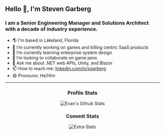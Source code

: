 <h2>Hello 👋, I'm Steven Garberg</h2>
<h3>I am a Senior Engineering Manager and Solutions Architect with a decade of industry experience.</h3>

- 🌎 I'm based in Lakeland, Florida
- 🔭 I’m currently working on games and billing centric SaaS products
- 🌱 I’m currently learning enterprise system design
- 👯 I’m looking to collaborate on game jams
- 💬 Ask me about .NET web APIs, Unity, and Blazor
- 📫 How to reach me: <a href="https://www.linkedin.com/in/sgarberg/" target="_blank">linkedin.com/in/sgarberg</a>
- 😄 Pronouns: He/Him

<hr>

<div align="center">
 <h3>Profile Stats</h3>
 <img align="center" src="https://github-readme-stats.vercel.app/api?username=StevenGarberg&include_all_commits=true&count_private=true&show_icons=true&line_height=20&theme=gruvbox&show_icons=true" alt="Evan's Github Stats">
</div>

<div align="center">
 <h3>Commit Stats</h3>
 <img src ="https://github-readme-streak-stats.herokuapp.com/?user=StevenGarberg&theme=gruvbox" alt="Extra Stats">
</div>

